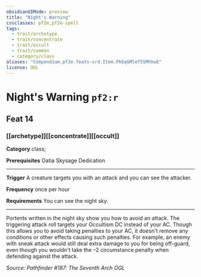 ```yaml
---
obsidianUIMode: preview
title: "Night's Warning"
cssclasses: pf2e,pf2e-spell
tags:
  - trait/archetype
  - trait/concentrate
  - trait/occult
  - trait/common
  - category/class
aliases: "Compendium.pf2e.feats-srd.Item.Pk6qGMlef5SMhhwE"
license: OGL
---
```

# Night's Warning `pf2:r`
## Feat 14
### [[archetype]][[concentrate]][[occult]]

**Category** class; 



**Prerequisites** Oatia Skysage Dedication
* * *
**Trigger** A creature targets you with an attack and you can see the attacker.

**Frequency** once per hour

**Requirements** You can see the night sky.

* * *

Portents written in the night sky show you how to avoid an attack. The triggering attack roll targets your Occultism DC instead of your AC. Though this allows you to avoid taking penalties to your AC, it doesn't remove any conditions or other effects causing such penalties. For example, an enemy with sneak attack would still deal extra damage to you for being off-guard, even though you wouldn't take the –2 circumstance penalty when defending against the attack.

*Source: Pathfinder #187: The Seventh Arch*
*OGL*